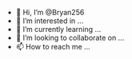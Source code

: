 - 👋 Hi, I’m @Bryan256
- 👀 I’m interested in ...
- 🌱 I’m currently learning ...
- 💞️ I’m looking to collaborate on ...
- 📫 How to reach me ...

<!---
Bryan256/Bryan256 is a ✨ special ✨ repository because its `README.md` (this file) appears on your GitHub profile.
You can click the Preview link to take a look at your changes.
--->

